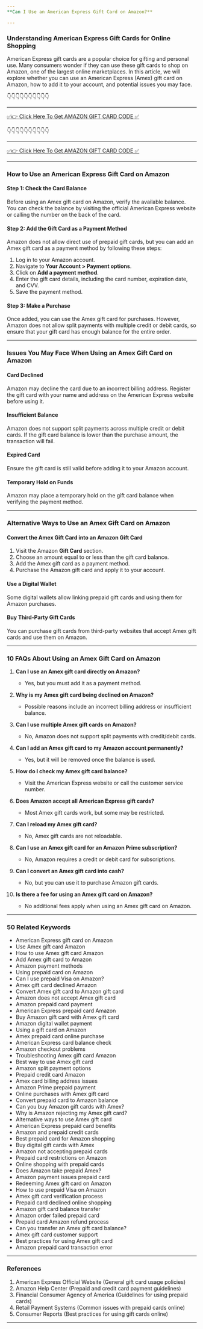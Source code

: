 ```yaml
---
**Can I Use an American Express Gift Card on Amazon?**

---
```


### Understanding American Express Gift Cards for Online Shopping

American Express gift cards are a popular choice for gifting and personal use. Many consumers wonder if they can use these gift cards to shop on Amazon, one of the largest online marketplaces. In this article, we will explore whether you can use an American Express (Amex) gift card on Amazon, how to add it to your account, and potential issues you may face.


👇👇👇👇👇👇👇👇👇👇

---

[✅👉 Click Here To Get AMAZON GIFT CARD CODE ✅](https://therewardgate.com/free-amazon-code/)

👇👇👇👇👇👇👇👇👇👇

---

[✅👉 Click Here To Get AMAZON GIFT CARD CODE ✅](https://therewardgate.com/free-amazon-code/)


---

### How to Use an American Express Gift Card on Amazon

#### Step 1: Check the Card Balance
Before using an Amex gift card on Amazon, verify the available balance. You can check the balance by visiting the official American Express website or calling the number on the back of the card.

#### Step 2: Add the Gift Card as a Payment Method
Amazon does not allow direct use of prepaid gift cards, but you can add an Amex gift card as a payment method by following these steps:

1. Log in to your Amazon account.
2. Navigate to **Your Account > Payment options**.
3. Click on **Add a payment method**.
4. Enter the gift card details, including the card number, expiration date, and CVV.
5. Save the payment method.

#### Step 3: Make a Purchase
Once added, you can use the Amex gift card for purchases. However, Amazon does not allow split payments with multiple credit or debit cards, so ensure that your gift card has enough balance for the entire order.

---

### Issues You May Face When Using an Amex Gift Card on Amazon

#### Card Declined
Amazon may decline the card due to an incorrect billing address. Register the gift card with your name and address on the American Express website before using it.

#### Insufficient Balance
Amazon does not support split payments across multiple credit or debit cards. If the gift card balance is lower than the purchase amount, the transaction will fail.

#### Expired Card
Ensure the gift card is still valid before adding it to your Amazon account.

#### Temporary Hold on Funds
Amazon may place a temporary hold on the gift card balance when verifying the payment method.

---

### Alternative Ways to Use an Amex Gift Card on Amazon

#### Convert the Amex Gift Card into an Amazon Gift Card
1. Visit the Amazon **Gift Card** section.
2. Choose an amount equal to or less than the gift card balance.
3. Add the Amex gift card as a payment method.
4. Purchase the Amazon gift card and apply it to your account.

#### Use a Digital Wallet
Some digital wallets allow linking prepaid gift cards and using them for Amazon purchases.

#### Buy Third-Party Gift Cards
You can purchase gift cards from third-party websites that accept Amex gift cards and use them on Amazon.

---

### 10 FAQs About Using an Amex Gift Card on Amazon

1. **Can I use an Amex gift card directly on Amazon?**
   - Yes, but you must add it as a payment method.

2. **Why is my Amex gift card being declined on Amazon?**
   - Possible reasons include an incorrect billing address or insufficient balance.

3. **Can I use multiple Amex gift cards on Amazon?**
   - No, Amazon does not support split payments with credit/debit cards.

4. **Can I add an Amex gift card to my Amazon account permanently?**
   - Yes, but it will be removed once the balance is used.

5. **How do I check my Amex gift card balance?**
   - Visit the American Express website or call the customer service number.

6. **Does Amazon accept all American Express gift cards?**
   - Most Amex gift cards work, but some may be restricted.

7. **Can I reload my Amex gift card?**
   - No, Amex gift cards are not reloadable.

8. **Can I use an Amex gift card for an Amazon Prime subscription?**
   - No, Amazon requires a credit or debit card for subscriptions.

9. **Can I convert an Amex gift card into cash?**
   - No, but you can use it to purchase Amazon gift cards.

10. **Is there a fee for using an Amex gift card on Amazon?**
    - No additional fees apply when using an Amex gift card on Amazon.

---

### 50 Related Keywords

- American Express gift card on Amazon  
- Use Amex gift card Amazon  
- How to use Amex gift card Amazon  
- Add Amex gift card to Amazon  
- Amazon payment methods  
- Using prepaid card on Amazon  
- Can I use prepaid Visa on Amazon?  
- Amex gift card declined Amazon  
- Convert Amex gift card to Amazon gift card  
- Amazon does not accept Amex gift card  
- Amazon prepaid card payment  
- American Express prepaid card Amazon  
- Buy Amazon gift card with Amex gift card  
- Amazon digital wallet payment  
- Using a gift card on Amazon  
- Amex prepaid card online purchase  
- American Express card balance check  
- Amazon checkout problems  
- Troubleshooting Amex gift card Amazon  
- Best way to use Amex gift card  
- Amazon split payment options  
- Prepaid credit card Amazon  
- Amex card billing address issues  
- Amazon Prime prepaid payment  
- Online purchases with Amex gift card  
- Convert prepaid card to Amazon balance  
- Can you buy Amazon gift cards with Amex?  
- Why is Amazon rejecting my Amex gift card?  
- Alternative ways to use Amex gift card  
- American Express prepaid card benefits  
- Amazon and prepaid credit cards  
- Best prepaid card for Amazon shopping  
- Buy digital gift cards with Amex  
- Amazon not accepting prepaid cards  
- Prepaid card restrictions on Amazon  
- Online shopping with prepaid cards  
- Does Amazon take prepaid Amex?  
- Amazon payment issues prepaid card  
- Redeeming Amex gift card on Amazon  
- How to use prepaid Visa on Amazon  
- Amex gift card verification process  
- Prepaid card declined online shopping  
- Amazon gift card balance transfer  
- Amazon order failed prepaid card  
- Prepaid card Amazon refund process  
- Can you transfer an Amex gift card balance?  
- Amex gift card customer support  
- Best practices for using Amex gift card  
- Amazon prepaid card transaction error  

---

### References

1. American Express Official Website (General gift card usage policies)
2. Amazon Help Center (Prepaid and credit card payment guidelines)
3. Financial Consumer Agency of America (Guidelines for using prepaid cards)
4. Retail Payment Systems (Common issues with prepaid cards online)
5. Consumer Reports (Best practices for using gift cards online)

---
